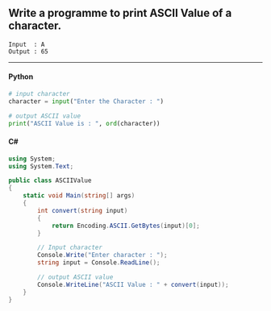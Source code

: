 ## Write a programme to print ASCII Value of a character.

```
Input  : A
Output : 65
```

---

<CodeBlock slots="heading, code" repeat="2" languages="Python, C#" />

#### Python

```python
# input character
character = input("Enter the Character : ")

# output ASCII value
print("ASCII Value is : ", ord(character))
```

#### C#

```c#
using System;
using System.Text;

public class ASCIIValue
{
    static void Main(string[] args)
    {
        int convert(string input)
        {
            return Encoding.ASCII.GetBytes(input)[0];
        }

        // Input character
        Console.Write("Enter character : ");
        string input = Console.ReadLine();

        // output ASCII value
        Console.WriteLine("ASCII Value : " + convert(input));
    }
}
```
